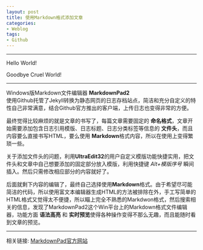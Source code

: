 ```yaml
---
layout: post
title: 使用Markdown格式添加文章
categories:
- Weblog
tags:
- Github
---
```

**********
Hello World!
  
Goodbye Cruel World!
**********
Windows版Markdown文件编辑器 **MarkdownPad2**    
使用Github托管了Jekyll转换为静态网页的日志存档站点，简洁和充分自定义的特性自己非常满意，结合Github官方推出的客户端，上传日志也变得非常的方便。

最终觉得比较麻烦的就是文章的书写了，每篇文章需要固定的 **命名格式**，文章开始需要添加包含日志引用模版、日志标题、日志分类标签等信息的 **文件头**，而且内容要么直接书写HTML，要么使用 **Markdown**格式内容，所以在使用上变得繁琐一些。

关于添加文件头的问题，利用**UltraEdit32**的用户自定义模版功能快捷实用，把文件头和文章中自己想要添加的固定部分放入模版，利用快捷键 *Alt+模版序号* 瞬间插入。然后只需修改相应部分的内容就好了。

后面就剩下内容的编辑了，最终自己选择使用**Markdown**格式。由于希望尽可能简洁的代码，所以使用富文本编辑器生成HTML的方法被排除在外，手工写简单的HTML格式又觉得太不便捷，所以瞄上完全不熟悉的Markdwon格式，然后搜索相关的信息，发现了MarkdownPad2这个Win平台上的Markdown格式文件编辑器，功能方面 **语法高亮** 和 **实时预览**使得各种操作变得不那么无趣，而且能随时看到文章的预览。

**********
相关链接: [MarkdownPad官方网站](http://www.markdownpad.com/ "MarkdownPad官方网站")
